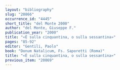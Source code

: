 ```yaml
---
layout: "bibliography"
slug: "20866"
occurrence_id: "4445"
short_title: "del Monte 2000"
author: "del Monte, Giuseppe F."
publication_year: "2000"
title: "«È sulla cinquantina, o sulla sessantina»"
pages: "85-92"
editor: "Gentili, Paolo"
book: "Donum Natalicum, Fs. Saporetti (Roma)"
title: "«È sulla cinquantina, o sulla sessantina»"
previous_item: "20869"
---
```

